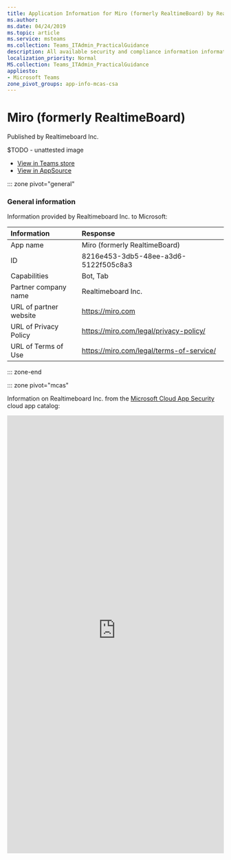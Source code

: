 ```yaml
---
title: Application Information for Miro (formerly RealtimeBoard) by Realtimeboard Inc.
ms.author: 
ms.date: 04/24/2019
ms.topic: article
ms.service: msteams
ms.collection: Teams_ITAdmin_PracticalGuidance
description: All available security and compliance information information for Miro (formerly RealtimeBoard), its data handling policies, its Microsoft Cloud App Security app catalog information, and security/compliance information in the CSA STAR registry.
localization_priority: Normal
MS.collection: Teams_ITAdmin_PracticalGuidance
appliesto:
- Microsoft Teams
zone_pivot_groups: app-info-mcas-csa
---
```

# Miro (formerly RealtimeBoard)

Published by Realtimeboard Inc.

$TODO - unattested image

* <a href="https://teams.microsoft.com/l/app/8216e453-3db5-48ee-a3d6-5122f505c8a3" target="_blank">View in Teams store</a>
* <a href="https://appsource.microsoft.com/en-us/product/office/WA104381906" target="_blank">View in AppSource</a>

::: zone pivot="general"

### General information

Information provided by Realtimeboard Inc. to Microsoft:

| **Information** | **Response** |
|:----------------|:-------------|
| App name | Miro (formerly RealtimeBoard) |
| ID | 8216e453-3db5-48ee-a3d6-5122f505c8a3 |
| Capabilities | Bot, Tab |
| Partner company name | Realtimeboard Inc. |
| URL of partner website | <https://miro.com> |
| URL of Privacy Policy | <https://miro.com/legal/privacy-policy/> |
| URL of Terms of Use | <https://miro.com/legal/terms-of-service/> |

::: zone-end


::: zone pivot="mcas"

Information on Realtimeboard Inc. from the [Microsoft Cloud App Security](https://www.microsoft.com/en-us/enterprise-mobility-security/cloud-app-security) cloud app catalog:

<iframe height='1020' title='Microsoft Cloud App Security Information' src='https://3ca685143b5b46b4b0e5266dadf2e97c.codepen.website/#/dashboard/20616' frameborder='no'  style='width: 100%;'>

<a href="https://3ca685143b5b46b4b0e5266dadf2e97c.codepen.website/#/dashboard/20616" target="_blank">View in a new tab</a>

::: zone-end

::: zone pivot="csa"

### CSA STAR information

[Cloud Security Alliance](https://cloudsecurityalliance.org/about/) is a not-for-profit organization dedicated to defining and raising awareness of best practices to help ensure a secure cloud computing environment. The CSA maintains the [Security, Trust & Assurance Registry (STAR)](https://cloudsecurityalliance.org/star/), a free, publicly-accessible registry where cloud-based providers can publish information on security, privacy, and compliance practices. The STAR registry contains three levels of assurance: self-assessment, 3rd-party audit, and continuous monitoring. More information on assurance levels can be found [here](https://cloudsecurityalliance.org/star/#_overview).

> [!NOTE]
> This information is self-reported by Realtimeboard Inc. and directly submitted to and retrieved from CSA STAR. Microsoft is not responsible for the accuracy of this information.

<iframe height='798' scrolling='yes' title='Microsoft Teams App Information: CSA STAR' src='https://66eac45ba2a0418f9cfa290fcad4072b.codepen.website/#/details/260/RealtimeBoard' frameborder='no' style='width: 100%;'>

::: zone-end
